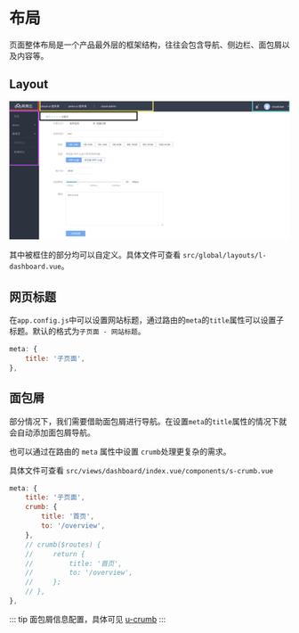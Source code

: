 # 布局

页面整体布局是一个产品最外层的框架结构，往往会包含导航、侧边栏、面包屑以及内容等。

## Layout

![layout](./layout.jpg)

其中被框住的部分均可以自定义。具体文件可查看 `src/global/layouts/l-dashboard.vue`。

## 网页标题

在`app.config.js`中可以设置网站标题，通过路由的`meta`的`title`属性可以设置子标题。默认的格式为`子页面 - 网站标题`。


```javascript
meta: {
    title: '子页面',
},
```

## 面包屑

部分情况下，我们需要借助面包屑进行导航。在设置`meta`的`title`属性的情况下就会自动添加面包屑导航。

也可以通过在路由的 `meta` 属性中设置 `crumb`处理更复杂的需求。

具体文件可查看 `src/views/dashboard/index.vue/components/s-crumb.vue`

```javascript
meta: {
    title: '子页面',
    crumb: {
        title: '首页',
        to: '/overview',
    },
    // crumb($routes) {
    //     return {
    //         title: '首页',
    //         to: '/overview',
    //     };
    // },
},

```

::: tip
面包屑信息配置，具体可见 [u-crumb](https://vusion.github.io/cloud-ui/components/u-crumb)
:::
